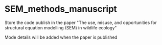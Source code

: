 # SEM_methods_manuscript
Store the code publish in the paper "The use, misuse, and opportunities for structural equation modelling (SEM) in wildlife ecology"

Mode details will be added when the paper is published
